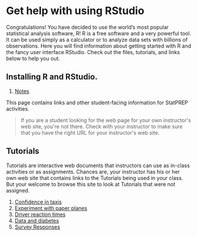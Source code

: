 # Get help with using RStudio

Congratulations! You have decided to use the world’s most popular statistical analysis software, R! R is a free software and a very powerful tool. It can be used simply as a calculator or to analyze data sets with billions of observations. Here you will find information about getting started with R and the fancy user interface RStudio. Check out the files, tutorials, and links below to help you out.

## Installing R and RStudio.

   1. [Notes](Ch1_IS4e.pdf)

This page contains links and other student-facing information for StatPREP activities.

> If you are a student looking for the web page for your own instructor's web site, you're not there. Check with your instructor to make sure that you have the right URL for your instructor's web site.

## Tutorials

Tutorials are interactive web documents that instructors can use as in-class activities or as assignments. Chances are, your instructor has his or her own web site that contains links to the Tutorials being used in your class. But your welcome to browse this site to look at Tutorials that were not assigned.

1. [Confidence in taxis](https://dtkaplan.shinyapps.io/Confidence_in_Taxis/)
2. [Experiment with paper planes](https://dtkaplan.shinyapps.io/Paper_planes/)
3. [Driver reaction times](http://dtkaplan.shinyapps.io/Traffic_signs)
4. [Data and diabetes](https://dtkaplan.shinyapps.io/Diabetes/)
5. [Survey Responses](https://github.com/joeroith/stat1090/blob/master/docs/responses.csv)

